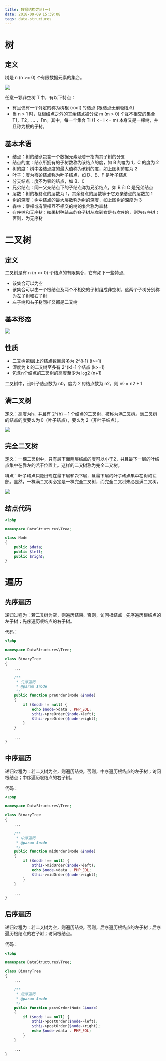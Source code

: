 ```yaml
---
title: 数据结构之树(一)
date: 2018-09-09 15:39:08
tags: data-structures
---
```


# 树
## 定义
树是 n (n >= 0) 个有限数据元素的集合。

![](tree.jpg)

任意一颗非空树 T 中，有以下特点：
- 有且仅有一个特定的称为树根 (root) 的结点 (根结点无前驱结点)
- 当 n > 1 时，除根结点之外的其余结点被分成 m (m > 0) 个互不相交的集合 T1，T2，... ，Tm。其中，每一个集合 Ti (1 <= i <= m) 本身又是一棵树，并且称为根的子树。

<!--more-->

## 基本术语
- 结点：树的结点包含一个数据元素及若干指向其子树的分支
- 结点的度：结点所拥有的子树数称为该结点的度，如 B 的度为 1，C 的度为 2
- 树的度：树中各结点度的最大值称为该树的度，如上图树的度为 2
- 叶子：度为零的结点称为叶子结点，如 D、E、F 是叶子结点
- 分支结点：度不为零的结点，如 B、C
- 兄弟结点：同一父亲结点下的子结点称为兄弟结点，如 B 和 C 是兄弟结点
- 层数：树的根结点的层数为 1，其余结点的层数等于它双亲结点的层数加 1
- 树的深度：树中结点的最大层数称为树的深度，如上图树的深度为 3
- 森林：零棵或有限棵互不相交的树的集合称为森林
- 有序树和无序树：如果树种结点的各子树从左到右是有次序的，则为有序树；否则，为无序树

# 二叉树
## 定义
二叉树是有 n (n >= 0) 个结点的有限集合，它有如下一些特点。
- 该集合可以为空
- 该集合可以由一个根结点及两个不相交的子树组成非空树，这两个子树分别称为左子树和右子树
- 左子树和右子树同样又都是二叉树

## 基本形态
![](b-tree-type.jpg)

## 性质
- 二叉树第i层上的结点数目最多为 2^{i-1} (i>=1)
- 深度为 k 的二叉树至多有 2^{k}-1 个结点 (k>=1)
- 包含n个结点的二叉树的高度至少为 log2 (n+1)

二叉树中，设叶子结点数为 n0，度为 2 的结点数为 n2，则 n0 = n2 + 1

## 满二叉树
定义：高度为h，并且有 2^{h} – 1 个结点的二叉树，被称为满二叉树。满二叉树的结点的度要么为 0（叶子结点），要么为 2（非叶子结点）。

![](full-b-tree.jpg)


## 完全二叉树

定义：一棵二叉树中，只有最下面两层结点的度可以小于2，并且最下一层的叶结点集中在靠左的若干位置上。这样的二叉树称为完全二叉树。

特点：叶子结点只能出现在最下层和次下层，且最下层的叶子结点集中在树的左部。显然，一棵满二叉树必定是一棵完全二叉树，而完全二叉树未必是满二叉树。

![](fully-b-tree.jpg)

## 结点代码
```php
<?php

namespace DataStructures\Tree;

class Node
{
    public $data;
    public $left;
    public $right;
}
```


# 遍历
## 先序遍历
递归过程为：若二叉树为空，则遍历结束。否则，访问根结点；先序遍历根结点的左子树；先序遍历根结点的右子树。

代码：
```php
<?php

namespace DataStructures\Tree;

class BinaryTree
{
    ...

    /**
     * 先序遍历
     * @param $node
     */
    public function preOrder(Node &$node)
    {
        if ($node != null) {
            echo $node->data . PHP_EOL;
            $this->preOrder($node->left);
            $this->preOrder($node->right);
        }
    }
    
    ...
}

```

## 中序遍历
递归过程为：若二叉树为空，则遍历结束。否则，中序遍历根结点的左子树；访问根结点；中序遍历根结点的右子树。

代码：
```php
<?php

namespace DataStructures\Tree;

class BinaryTree
{
    ...

    /**
     * 中序遍历
     * @param $node
     */
    public function midOrder(Node &$node)
    {
        if ($node !== null) {
            $this->midOrder($node->left);
            echo $node->data . PHP_EOL;
            $this->midOrder($node->right);
        }
    }
    
    ...
}

```

## 后序遍历
递归过程为：若二叉树为空，则遍历结束。否则，后序遍历根结点的左子树；后序遍历根结点的右子树；访问根结点。

代码：
```php
<?php

namespace DataStructures\Tree;

class BinaryTree
{
    ...

    /**
     * 后序遍历
     * @param $node
     */
    public function postOrder(Node &$node)
    {
        if ($node !== null) {
            $this->postOrder($node->left);
            $this->postOrder($node->right);
            echo $node->data . PHP_EOL;
        }
    }
    
    ...
}

```

